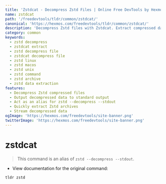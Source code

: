 ```yaml
---
title: 'Zstdcat - Decompress Zstd Files | Online Free DevTools by Hexmos'
name: zstdcat
path: '/freedevtools/tldr/common/zstdcat/'
canonical: 'https://hexmos.com/freedevtools/tldr/common/zstdcat/'
description: 'Decompress Zstd files with Zstdcat. Extract compressed data easily and quickly using this command line tool. Free online tool, no registration required.'
category: common
keywords:
  - zstd decompress
  - zstdcat extract
  - zstd decompress file
  - zstdcat decompress file
  - zstd linux
  - zstd macos
  - zstd unix
  - zstd command
  - zstd archive
  - zstd data extraction
features:
  - Decompress Zstd compressed files
  - Output decompressed data to standard output
  - Act as an alias for zstd --decompress --stdout
  - Quickly extract Zstd archives
  - Stream decompressed data
ogImage: 'https://hexmos.com/freedevtools/site-banner.png'
twitterImage: 'https://hexmos.com/freedevtools/site-banner.png'
---
```


# zstdcat

> This command is an alias of `zstd --decompress --stdout`.

- View documentation for the original command:

`tldr zstd`
